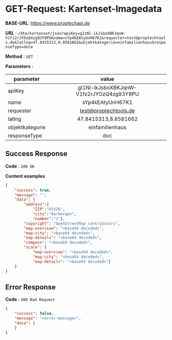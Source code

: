 # GET-Request: Kartenset-Imagedata

**BASE-URL**: https://www.proptechapi.de

**URL** : `/dte/kartenset/json?apiKey=gI1Nl-ikJsboXBKJqnW-V1fz2rJYOzQ4zg93Y8PU&name=sYp4kEAtyUnH67K1&requester=test@proptechtools.de&latlng=47.8415313,8.8581662&objektkategorie=einfamilienhaus&responseType=doce`

**Method** : `GET`

**Parameters** : 

| parameter        | value         
| ------------- |:-------------:| 
| apiKey     | gI1Nl-ikJsboXBKJqnW-V1fz2rJYOzQ4zg93Y8PU | 
| name     | sYp4kEAtyUnH67K1 |
| requester     | test@proptechtools.de |
| latlng    | 47.8415313,8.8581662 |
| objektkategorie     | einfamilienhaus |
| responseType     | doc |


## Success Response

**Code** : `200 OK`

**Content examples**


```json
{
    "success": true,
    "message": "",
    "data": {
        "address":{
            "ZIP":"65326",
            "city":"Aarbergen",
            "number":"2"},
        "copyright": "OpenStreetMap contributors",
        "map-overview": "<base64 decoded>",
        "map-city": "<base64 decoded>",
        "map-details": "<base64 decoded>",
        "compass": "<base64 decoded>",
        "scale": {
            "map-overview": "<base64 decoded>",
            "map-city": "<base64 decoded>",
            "map-details": "<base64 decoded>"}
    }
}
```

## Error Response

**Code** : `400 Bad Request`

```json
{
    "success": false,
    "message": "<error-message>",
    "data": { 
    }
}
```
